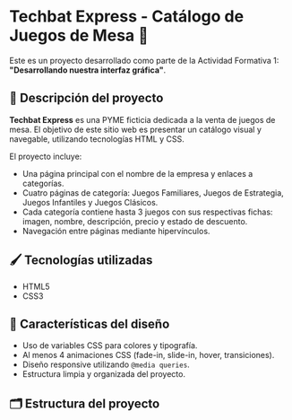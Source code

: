 # Techbat Express - Catálogo de Juegos de Mesa 🎲

Este es un proyecto desarrollado como parte de la Actividad Formativa 1: **"Desarrollando nuestra interfaz gráfica"**.

## 🧾 Descripción del proyecto

**Techbat Express** es una PYME ficticia dedicada a la venta de juegos de mesa. El objetivo de este sitio web es presentar un catálogo visual y navegable, utilizando tecnologías HTML y CSS.

El proyecto incluye:
- Una página principal con el nombre de la empresa y enlaces a categorías.
- Cuatro páginas de categoría: Juegos Familiares, Juegos de Estrategia, Juegos Infantiles y Juegos Clásicos.
- Cada categoría contiene hasta 3 juegos con sus respectivas fichas: imagen, nombre, descripción, precio y estado de descuento.
- Navegación entre páginas mediante hipervínculos.

## 🖌️ Tecnologías utilizadas

- HTML5
- CSS3

## 🎨 Características del diseño

- Uso de variables CSS para colores y tipografía.
- Al menos 4 animaciones CSS (fade-in, slide-in, hover, transiciones).
- Diseño responsive utilizando `@media queries`.
- Estructura limpia y organizada del proyecto.

## 🗂️ Estructura del proyecto

